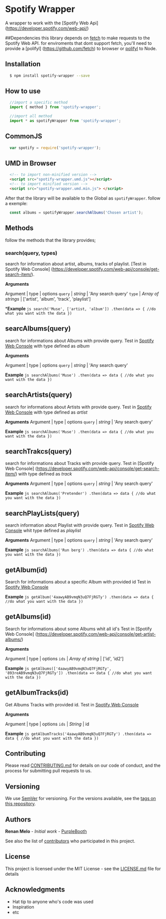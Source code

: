 # Spotify Wrapper

A wrapper to work with the [Spotify Web Api] (https://developer.spotify.com/web-api/)

##Dependencies
  this library depends on [fetch](https://fetch.spec.whatwg.org/)
  to make requests to the Spotify Web API. for enviroments that dont
  support fetch, you'll need to provide a [polifyl] (https://github.com/fetch) to browser or [polifyl](https://github.com/bitinn/node-fetch) to Node.

## Installation
  ```sh
    $ npm install spotify-wrapper --save
  ```

## How to use
  ```js
    //import a specific method
    import { method } from 'spotify-wrapper';

    //import all method
    import * as spotifyWrapper from 'spotify-wrapper';
  ```
## CommonJS
  ```js
    var spotify = require('spotify-wrapper');
  ```

## UMD in Browser

  ```html
    <!-- to import non-minified version -->
    <script src="spotify-wrapper.umd.js"></script>
    <!-- to import minified version -->
    <script src="spotify-wrapper.umd.min.js"> </script>
  ```

  After that the library will be available to the Global as
  `spotifyWrapper`.
  follow a exemple:
  ```js
    const albums = spotifyWrapper.searchAlbums('Chosen artist');
  ```

## Methods
  follow the methods that the library provides;
### search(query, types)
  search for information about artist, albums, tracks of playlist.
  [Test in Spotify Web Console] (https://developer.spotify.com/web-api/console/get-search-item/).

  **Arguments**

  Argument | type               |     options
  `query`  | *string*           | 'Any search query'
  `type`   | *Array of strings* | ['artist', 'album', 'track', 'playlist']

  ***Example**
    ```js
    search('Muse', ['artist, 'album'])
      .then(data => {
          //do what you want with the data
      })
    ```
## searcAlbums(query)
  search for informations about Albums with provide query. Test in [Spotify Web Console](https://developer.spotify.com/web-api/console/get-several-albums/) with type defined as *album*

  **Arguments**

  Argument | type               |     options
  `query`  | *string*           | 'Any search query'

  **Example**
    ```js
      searchAlbums('Muse')
        .then(data => data {
          //do what you want with the data
        })
    ```
## searchArtists(query)
   search for informations about Artists with provide query. Test in [Spotify Web Console](https://developer.spotify.com/web-api/console/get-search-item/) with type defined as *artist*

   **Arguments**
   Argument | type               |     options
   `query`  | *string*           | 'Any search query'

  **Example**
     ```js
      searchAlbums('Muse')
        .then(data => data {
          //do what you want with the data
        })
    ```
## searchTrakcs(query)
  search for informations about Tracks with provide query. Test in [Spotify Web Console] (https://developer.spotify.com/web-api/console/get-search-item/) with type defined as *track*

   **Arguments**
   Argument | type               |     options
   `query`  | *string*           | 'Any search query'

  **Example**
     ```js
      searchAlbums('Pretender')
        .then(data => data {
          //do what you want with the data
        })
    ```

## searchPlayLists(query)
  search information about Playlist with provide query. Test in [Spotify Web Console](https://developer.spotify.com/web-api/console/get-search-item/) whit type defined as *playlist*

   **Arguments**
   Argument | type               |     options
   `query`  | *string*           | 'Any search query'

  **Example**
     ```js
      searchAlbums('Run berg')
        .then(data => data {
          //do what you want with the data
        })
    ```

## getAlbum(id)
  Search for informations about a specific Album with provided id
  Test in [Spotify Web Console](https://developer.spotify.com/web-api/console/get-album/)



  **Example**
     ```js
      getAlbum('4aawyAB9vmqN3uQ7FjRGTy')
        .then(data => data {
          //do what you want with the data
        })
    ```


## getAlbums(id)
  Search for informations about some Albums whit all id's Test in
  [Spotify Web Console] (https://developer.spotify.com/web-api/console/get-artist-albums/)

  **Arguments**

  Argument | type                    |     options
  `ids`    | *Array of string*       |    ['id', 'id2']

  **Example**
    ```js
      getAlbums(['4aawyAB9vmqN3uQ7FjRGTy', '893reAB9vmqN3uQ7FjRGTy'])
        .then(data => data {
          //do what you want with the data
        })
    ```

## getAlbumTracks(id)
  Get Albums Tracks with  provided id. Test in [Spotify Web Console](https://developer.spotify.com/web-api/console/get-album-tracks/)

  **Arguments**

  Argument | type           |     options
  `ids`    | *String*       |    id

  **Example**
    ```js
      getAlbumTracks('4aawyAB9vmqN3uQ7FjRGTy')
        .then(data => data {
          //do what you want with the data
        })
    ```

## Contributing

Please read [CONTRIBUTING.md](https://gist.github.com/PurpleBooth/b24679402957c63ec426) for details on our code of conduct, and the process for submitting pull requests to us.

## Versioning

We use [SemVer](http://semver.org/) for versioning. For the versions available, see the [tags on this repository](https://github.com/your/project/tags).

## Authors

**Renan Melo** - *Initial work* - [PurpleBooth](https://github.com/PurpleBooth)

See also the list of [contributors](https://github.com/your/project/contributors) who participated in this project.

## License

This project is licensed under the MIT License - see the [LICENSE.md](LICENSE.md) file for details

## Acknowledgments

* Hat tip to anyone who's code was used
* Inspiration
* etc
